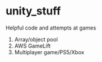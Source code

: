 # unity_stuff
Helpful code and attempts at games

1. Array/object pool
2. AWS GameLift
3. Multiplayer game/PS5/Xbox
